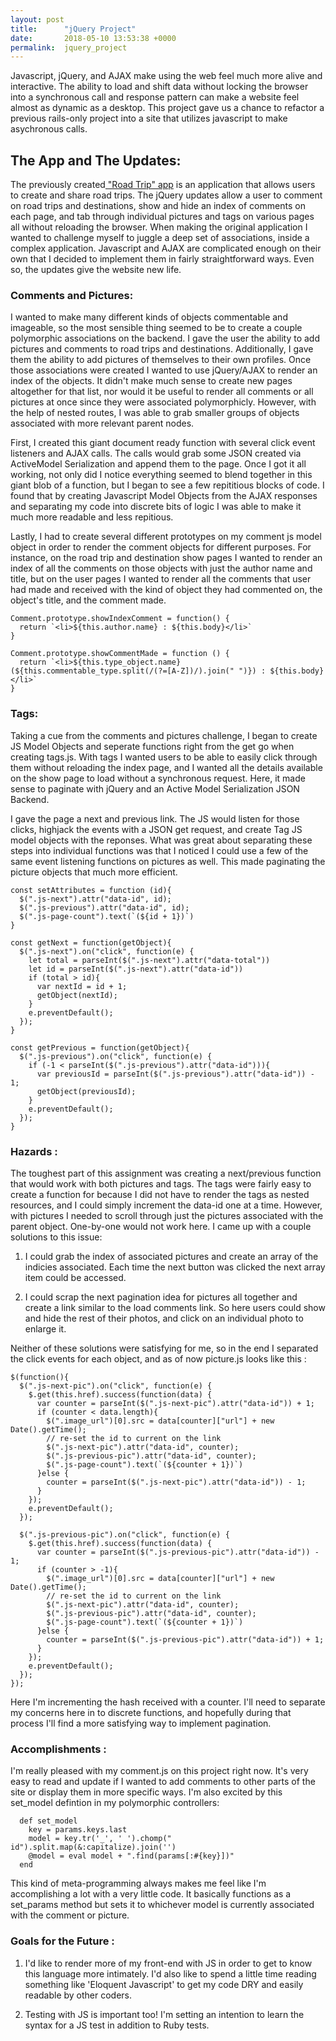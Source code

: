 ```yaml
---
layout: post
title:      "jQuery Project"
date:       2018-05-10 13:53:38 +0000
permalink:  jquery_project
---
```



Javascript, jQuery, and AJAX make using the web feel much more alive and interactive.  The ability to load and shift data without locking the browser into a synchronous call and response pattern can make a website feel almost as dynamic as a desktop.  This project gave us a chance to refactor a previous rails-only project into a site that utilizes javascript to make asychronous calls. 

## The App and The Updates:

The previously created[ "Road Trip" app](http://cdhenry.com/rails_project) is an application that allows users to create and share road trips.  The jQuery updates allow a user to comment on road trips and destinations, show and hide an index of comments on each page, and tab through individual pictures and tags on various pages all without reloading the browser.  When making the original application I wanted to challenge myself to juggle a deep set of associations, inside a complex application.  Javascript and AJAX are complicated enough on their own that I decided to implement them in fairly straightforward ways.  Even so, the updates give the website new life. 

### Comments and Pictures:

I wanted to make many different kinds of objects commentable and imageable, so the most sensible thing seemed to be to create a couple polymorphic associations on the backend.  I gave the user the ability to add pictures and comments to road trips and destinations.  Additionally, I gave them the ability to add pictures of themselves to their own profiles.  Once those associations were created I wanted to use jQuery/AJAX to render an index of the objects.  It didn't make much sense to create new pages altogether for that list, nor would it be useful to render all comments or all pictures at once since they were associated polymorphicly.  However, with the help of nested routes, I was able to grab smaller groups of objects associated with more relevant parent nodes.

First, I created this giant document ready function with several click event listeners and AJAX calls.  The calls would grab some JSON created via ActiveModel Serialization and append them to the page.  Once I got it all working, not only did I notice everything seemed to blend together in this giant blob of a function, but I began to see a few repititious blocks of code.  I found that by creating Javascript Model Objects from the AJAX responses and separating my code into discrete bits of logic I was able to make it much more readable and less repitious.

Lastly, I had to create several different prototypes on my comment js model object in order to render the comment objects for different purposes.  For instance, on the road trip and destination show pages I wanted to render an index of all the comments on those objects with just the author name and title, but on the user pages I wanted to render all the comments that user had made and received with the kind of object they had commented on, the object's title, and the comment made.

```
Comment.prototype.showIndexComment = function() {
  return `<li>${this.author.name} : ${this.body}</li>`
}

Comment.prototype.showCommentMade = function () {
  return `<li>${this.type_object.name} (${this.commentable_type.split(/(?=[A-Z])/).join(" ")}) : ${this.body}</li>`
}
```

### Tags:

Taking a cue from the comments and pictures challenge, I began to create JS Model Objects and seperate functions right from the get go when creating tags.js.  With tags I wanted users to be able to easily click through them without reloading the index page, and I wanted all the details available on the show page to load without a synchronous request.  Here, it made sense to paginate with jQuery and an Active Model Serialization JSON Backend.  

I gave the page a next and previous link.  The JS would listen for those clicks, highjack the events with a JSON get request, and create Tag JS model objects with the reponses.  What was great about separating these steps into individual functions was that I noticed I could use a few of the same event listening functions on pictures as well.  This made paginating the picture objects that much more efficient.  

```
const setAttributes = function (id){
  $(".js-next").attr("data-id", id);
  $(".js-previous").attr("data-id", id);
  $(".js-page-count").text(`(${id + 1})`)
}

const getNext = function(getObject){
  $(".js-next").on("click", function(e) {
    let total = parseInt($(".js-next").attr("data-total"))
    let id = parseInt($(".js-next").attr("data-id"))
    if (total > id){
      var nextId = id + 1;
      getObject(nextId);
    }
    e.preventDefault();
  });
}

const getPrevious = function(getObject){
  $(".js-previous").on("click", function(e) {
    if (-1 < parseInt($(".js-previous").attr("data-id"))){
      var previousId = parseInt($(".js-previous").attr("data-id")) - 1;
      getObject(previousId);
    }
    e.preventDefault();
  });
}
```

### Hazards :

The toughest part of this assignment was creating a next/previous function that would work with both pictures and tags.  The tags were fairly easy to create a function for because I did not have to render the tags as nested resources, and I could simply increment the data-id one at a time.  However, with pictures I needed to scroll through just the pictures associated with the parent object.  One-by-one would not work here.  I came up with a couple solutions to this issue: 

1. I could grab the index of associated pictures and create an array of the indicies associated.  Each time the next button was clicked the next array item could be accessed.  

2. I could scrap the next pagination idea for pictures all together and create a link similar to the load comments link.  So here users could show and hide the rest of their photos, and click on an individual photo to enlarge it.

Neither of these solutions were satisfying for me, so in the end I separated the click events for each object, and as of now picture.js looks like this :

```
$(function(){
  $(".js-next-pic").on("click", function(e) {
    $.get(this.href).success(function(data) {
      var counter = parseInt($(".js-next-pic").attr("data-id")) + 1;
      if (counter < data.length){
        $(".image_url")[0].src = data[counter]["url"] + new Date().getTime();
        // re-set the id to current on the link
        $(".js-next-pic").attr("data-id", counter);
        $(".js-previous-pic").attr("data-id", counter);
        $(".js-page-count").text(`(${counter + 1})`)
      }else {
        counter = parseInt($(".js-next-pic").attr("data-id")) - 1;
      }
    });
    e.preventDefault();
  });

  $(".js-previous-pic").on("click", function(e) {
    $.get(this.href).success(function(data) {
      var counter = parseInt($(".js-previous-pic").attr("data-id")) - 1;
      if (counter > -1){
        $(".image_url")[0].src = data[counter]["url"] + new Date().getTime();
        // re-set the id to current on the link
        $(".js-next-pic").attr("data-id", counter);
        $(".js-previous-pic").attr("data-id", counter);
        $(".js-page-count").text(`(${counter + 1})`)
      }else {
        counter = parseInt($(".js-previous-pic").attr("data-id")) + 1;
      }
    });
    e.preventDefault();
  });
});
```

Here I'm incrementing the hash received with a counter.  I'll need to separate my concerns here in to discrete functions, and hopefully during that process I'll find a more satisfying way to implement pagination.

### Accomplishments :

I'm really pleased with my comment.js on this project right now.  It's very easy to read and update if I wanted to add comments to other parts of the site or display them in more specific ways.  I'm also excited by this set_model defintion in my polymorphic controllers:

```
  def set_model
    key = params.keys.last
    model = key.tr('_', ' ').chomp(" id").split.map(&:capitalize).join('')
    @model = eval model + ".find(params[:#{key}])"
  end
```

This kind of meta-programming always makes me feel like I'm accomplishing a lot with a very little code.  It basically functions as a set_params method but sets it to whichever model is currently associated with the comment or picture. 

### Goals for the Future :

1. I'd like to render more of my front-end with JS in order to get to know this language more intimately.  I'd also like to spend a little time reading something like 'Eloquent Javascript' to get my code DRY and easily readable by other coders. 

2. Testing with JS is important too!  I'm setting an intention to learn the syntax for a JS test in addition to Ruby tests.
